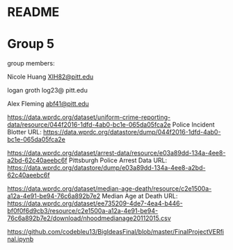 # README

# Group 5
group members:

Nicole Huang  XIH82@pitt.edu

logan groth log23@ pitt.edu

Alex Fleming abf41@pitt.edu





https://data.wprdc.org/dataset/uniform-crime-reporting-data/resource/044f2016-1dfd-4ab0-bc1e-065da05fca2e  Police Incident Blotter 
URL: https://data.wprdc.org/datastore/dump/044f2016-1dfd-4ab0-bc1e-065da05fca2e

https://data.wprdc.org/dataset/arrest-data/resource/e03a89dd-134a-4ee8-a2bd-62c40aeebc6f  Pittsburgh Police Arrest Data
URL: https://data.wprdc.org/datastore/dump/e03a89dd-134a-4ee8-a2bd-62c40aeebc6f

https://data.wprdc.org/dataset/median-age-death/resource/c2e1500a-a12a-4e91-be94-76c6a892b7e2 Median Age at Death
URL: https://data.wprdc.org/dataset/ee735209-4de7-4ea4-b446-bf0f0f6d9cb3/resource/c2e1500a-a12a-4e91-be94-76c6a892b7e2/download/nhoodmedianage20112015.csv


https://github.com/codebleu13/BigIdeasFinal/blob/master/FinalProjectVERfinal.ipynb

